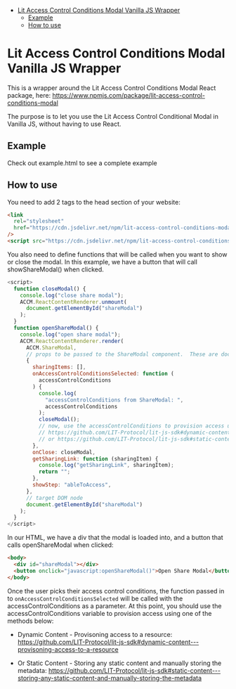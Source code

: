 <!-- START doctoc generated TOC please keep comment here to allow auto update -->
<!-- DON'T EDIT THIS SECTION, INSTEAD RE-RUN doctoc TO UPDATE -->

- [Lit Access Control Conditions Modal Vanilla JS Wrapper](#lit-access-control-conditions-modal-vanilla-js-wrapper)
  - [Example](#example)
  - [How to use](#how-to-use)

<!-- END doctoc generated TOC please keep comment here to allow auto update -->

# Lit Access Control Conditions Modal Vanilla JS Wrapper

This is a wrapper around the Lit Access Control Conditions Modal React package, here: https://www.npmjs.com/package/lit-access-control-conditions-modal

The purpose is to let you use the Lit Access Control Conditional Modal in Vanilla JS, without having to use React.

## Example

Check out example.html to see a complete example

## How to use

You need to add 2 tags to the head section of your website:

```html
<link
  rel="stylesheet"
  href="https://cdn.jsdelivr.net/npm/lit-access-control-conditions-modal-vanilla-js/dist/main.css"
/>
<script src="https://cdn.jsdelivr.net/npm/lit-access-control-conditions-modal-vanilla-js/dist/index.js"></script>
```

You also need to define functions that will be called when you want to show or close the modal. In this example, we have a button that will call showShareModal() when clicked.

```javascript
<script>
  function closeModal() {
    console.log("close share modal");
    ACCM.ReactContentRenderer.unmount(
      document.getElementById("shareModal")
    );
  }
  function openShareModal() {
    console.log("open share modal");
    ACCM.ReactContentRenderer.render(
      ACCM.ShareModal,
      // props to be passed to the ShareModal component.  These are documented here: https://github.com/LIT-Protocol/lit-access-control-conditions-modal#props
      {
        sharingItems: [],
        onAccessControlConditionsSelected: function (
          accessControlConditions
        ) {
          console.log(
            "accessControlConditions from ShareModal: ",
            accessControlConditions
          );
          closeModal();
          // now, use the accessControlConditions to provision access using one of the methods below:
          // https://github.com/LIT-Protocol/lit-js-sdk#dynamic-content---provisoning-access-to-a-resource
          // or https://github.com/LIT-Protocol/lit-js-sdk#static-content---storing-any-static-content-and-manually-storing-the-metadata
        },
        onClose: closeModal,
        getSharingLink: function (sharingItem) {
          console.log("getSharingLink", sharingItem);
          return "";
        },
        showStep: "ableToAccess",
      },
      // target DOM node
      document.getElementById("shareModal")
    );
  }
</script>
```

In our HTML, we have a div that the modal is loaded into, and a button that calls openShareModal when clicked:

```html
<body>
  <div id="shareModal"></div>
  <button onclick="javascript:openShareModal()">Open Share Modal</button>
</body>
```

Once the user picks their access control conditions, the function passed in to `onAccessControlConditionsSelected` will be called with the accessControlConditions as a parameter. At this point, you should use the accessControlConditions variable to provision access using one of the methods below:

- Dynamic Content - Provisoning access to a resource: https://github.com/LIT-Protocol/lit-js-sdk#dynamic-content---provisoning-access-to-a-resource

- Or Static Content - Storing any static content and manually storing the metadata: https://github.com/LIT-Protocol/lit-js-sdk#static-content---storing-any-static-content-and-manually-storing-the-metadata
